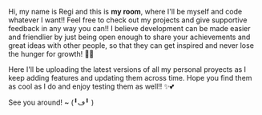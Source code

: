 Hi, my name is Regi and this is **my room**, where I'll be myself and code whatever I want!! Feel free to check out my projects
and give supportive feedback in any way you can!! I believe development can be made easier and friendlier by just being open enough
to share your achievements and great ideas with other people, so that they can get inspired and never lose the hunger for growth! 
🌱🍄

Here I'll be uploading the latest versions of all my personal proyects as I keep adding features and updating them across time.
Hope you find them as cool as I do and enjoy testing them as well!!
✨💕

See you around! ~ (╹ڡ╹ )
